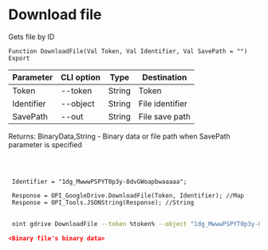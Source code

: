 ﻿---
sidebar_position: 6
---

# Download file
 Gets file by ID



`Function DownloadFile(Val Token, Val Identifier, Val SavePath = "") Export`

 | Parameter | CLI option | Type | Destination |
 |-|-|-|-|
 | Token | --token | String | Token |
 | Identifier | --object | String | File identifier |
 | SavePath | --out | String | File save path |

 
 Returns: BinaryData,String - Binary data or file path when SavePath parameter is specified

<br/>




```bsl title="Code example"
 
 Identifier = "1dg_MwwwPSPYT0p3y-8dvGWoapbwaaaaa";
 
 Response = OPI_GoogleDrive.DownloadFile(Token, Identifier); //Map
 Response = OPI_Tools.JSONString(Response); //String
```
	


```sh title="CLI command example"
 
 oint gdrive DownloadFile --token %token% --object "1dg_MwwwPSPYT0p3y-8dvGWoapbwaaaaa" --out %out%

```

```json title="Result"
<Binary file's binary data>
```
